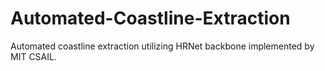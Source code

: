 # Automated-Coastline-Extraction
Automated coastline extraction utilizing HRNet backbone implemented by MIT CSAIL.
